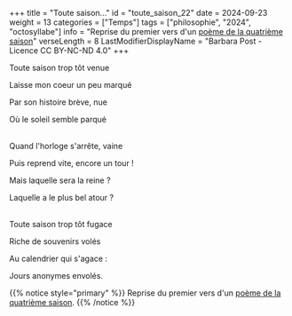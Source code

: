 +++
title = "Toute saison..."
id = "toute_saison_22"
date = 2024-09-23
weight = 13
categories = ["Temps"]
tags = ["philosophie", "2024", "octosyllabe"]
info = "Reprise du premier vers d'un [poème de la quatrième saison](../4_quatrieme_saison/saison_fugace)"
verseLength = 8
LastModifierDisplayName = "Barbara Post - Licence CC BY-NC-ND 4.0"
+++

Toute saison trop tôt venue

Laisse mon coeur un peu marqué

Par son histoire brève, nue

Où le soleil semble parqué

 \
Quand l'horloge s'arrête, vaine

Puis reprend vite, encore un tour !

Mais laquelle sera la reine ?

Laquelle a le plus bel atour ?

 \
Toute saison trop tôt fugace

Riche de souvenirs volés

Au calendrier qui s'agace :

Jours anonymes envolés.

{{% notice style="primary" %}}
Reprise du premier vers d'un [poème de la quatrième saison](../4_quatrieme_saison/saison_fugace).
{{% /notice %}}
